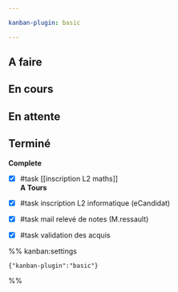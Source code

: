 ```yaml
---

kanban-plugin: basic

---
```


## A faire



## En cours



## En attente



## Terminé

**Complete**
- [x] #task [[inscription L2 maths]]<br>**A Tours**
- [x] #task inscription L2 informatique (eCandidat)
- [x] #task mail relevé de notes (M.ressault)
- [x] #task validation des acquis




%% kanban:settings
```
{"kanban-plugin":"basic"}
```
%%